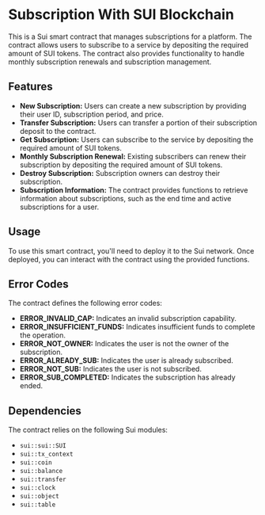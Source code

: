 # Subscription With SUI Blockchain

This is a Sui smart contract that manages subscriptions for a platform. The contract allows users to subscribe to a service by depositing the required amount of SUI tokens. The contract also provides functionality to handle monthly subscription renewals and subscription management.

## Features

- **New Subscription:** Users can create a new subscription by providing their user ID, subscription period, and price.
- **Transfer Subscription:** Users can transfer a portion of their subscription deposit to the contract.
- **Get Subscription:** Users can subscribe to the service by depositing the required amount of SUI tokens.
- **Monthly Subscription Renewal:** Existing subscribers can renew their subscription by depositing the required amount of SUI tokens.
- **Destroy Subscription:** Subscription owners can destroy their subscription.
- **Subscription Information:** The contract provides functions to retrieve information about subscriptions, such as the end time and active subscriptions for a user.

## Usage

To use this smart contract, you'll need to deploy it to the Sui network. Once deployed, you can interact with the contract using the provided functions.

## Error Codes

The contract defines the following error codes:

- **ERROR_INVALID_CAP:** Indicates an invalid subscription capability.
- **ERROR_INSUFFICIENT_FUNDS:** Indicates insufficient funds to complete the operation.
- **ERROR_NOT_OWNER:** Indicates the user is not the owner of the subscription.
- **ERROR_ALREADY_SUB:** Indicates the user is already subscribed.
- **ERROR_NOT_SUB:** Indicates the user is not subscribed.
- **ERROR_SUB_COMPLETED:** Indicates the subscription has already ended.

## Dependencies

The contract relies on the following Sui modules:

- `sui::sui::SUI`
- `sui::tx_context`
- `sui::coin`
- `sui::balance`
- `sui::transfer`
- `sui::clock`
- `sui::object`
- `sui::table`
